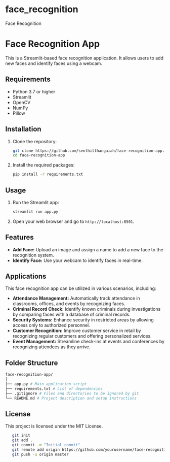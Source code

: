 # face_recognition
Face Recognition
# Face Recognition App

This is a Streamlit-based face recognition application. It allows users to add new faces and identify faces using a webcam.

## Requirements

- Python 3.7 or higher
- Streamlit
- OpenCV
- NumPy
- Pillow

## Installation

1. Clone the repository:
    ```bash
    git clone https://github.com/senthilthangaiah/face-recognition-app.git
    cd face-recognition-app
    ```

2. Install the required packages:
    ```bash
    pip install -r requirements.txt
    ```

## Usage

1. Run the Streamlit app:
    ```bash
    streamlit run app.py
    ```

2. Open your web browser and go to `http://localhost:8501`.

## Features

- **Add Face:** Upload an image and assign a name to add a new face to the recognition system.
- **Identify Face:** Use your webcam to identify faces in real-time.

## Applications

This face recognition app can be utilized in various scenarios, including:

- **Attendance Management:** Automatically track attendance in classrooms, offices, and events by recognizing faces.
- **Criminal Record Check:** Identify known criminals during investigations by comparing faces with a database of criminal records.
- **Security Systems:** Enhance security in restricted areas by allowing access only to authorized personnel.
- **Customer Recognition:** Improve customer service in retail by recognizing regular customers and offering personalized services.
- **Event Management:** Streamline check-ins at events and conferences by recognizing attendees as they arrive.


## Folder Structure
```bash
face-recognition-app/
│
├── app.py # Main application script
├── requirements.txt # List of dependencies
├── .gitignore # Files and directories to be ignored by git
└── README.md # Project description and setup instructions
```

## License

This project is licensed under the MIT License.
```bash
   git init
   git add .
   git commit -m "Initial commit"
   git remote add origin https://github.com/yourusername/face-recognition-app.git
   git push -u origin master
```

